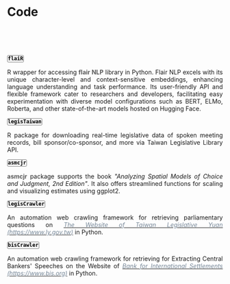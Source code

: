 # Code


<br> <br> <br> 


<style>
/* body {
    font-family: -apple-system, BlinkMacSystemFont, 'Segoe UI', Roboto, Oxygen, Ubuntu, Cantarell, 'Open Sans', 'Helvetica Neue', sans-serif;
    
} */


.bottom-link {
    display: inline-block;
    padding: 0.5px 0.5px; /* Reduced padding */
    background-color: #f2f2f2;
    color: #000;
    text-decoration: none;
    border-radius: 3px; /* Reduced border radius for a more subtle rounding */
    transition: background-color 0.5s;
    border: 1.2px solid grey; /* This adds a grey frame around the link */
}

.bottom-link:hover {
    background-color: #ddd;
}
</style>



<div style="text-align: center">


<div style="text-align: justify">



<div style="text-align: justify">

<a href="https://davidycliao.github.io/flaiR/" class="bottom-link"  target="_blank">__`flaiR`__</a>  

R wrapper for accessing <span style="color:#5a5a5a">**flair NLP**</span> library in Python. Flair NLP excels with its unique character-level and context-sensitive embeddings, enhancing language understanding and task performance. Its user-friendly API and flexible framework cater to researchers and developers, facilitating easy experimentation with diverse model configurations such as BERT, ELMo, Roberta, and other state-of-the-art models hosted on Hugging Face.
</div>


<a href="https://davidycliao.github.io/legisTaiwan/" class="bottom-link"  target="_blank">__`legisTaiwan`__</a>  

R package for downloading real-time legislative data of spoken meeting records, bill sponsor/co-sponsor, and more via Taiwan Legislative Library API.
</div>




<div style="text-align: justify">

<a href="https://uniofessex.github.io/asmcjr/" class="bottom-link"  target="_blank">__`asmcjr`__</a> 

<span style="color:#5a5a5a">**asmcjr**</span> package supports the book _"Analyzing Spatial Models of Choice and Judgment, 2nd Edition"_. It also offers streamlined functions for scaling and visualizing estimates using ggplot2.

</div>



<div style="text-align: justify">



<a href="https://davidycliao.github.io/legisCrawler" class="bottom-link"  target="_blank">__`legisCrawler`__</a>

An automation web crawling framework for retrieving parliamentary questions on  [<span style="color:#778899">*The Website of Taiwan Legislative Yuan (https://www.ly.gov.tw)*</span>](https://lis.ly.gov.tw/) in Python.
 


<div style="text-align: justify">


<a href="https://github.com/davidycliao/bisCrawler" class="bottom-link"  target="_blank">__`bisCrawler`__</a>

An automation web crawling framework for retrieving for Extracting Central Bankers' Speeches on the Website of [<span style="color:#778899">*Bank for International Settlements (https://www.bis.org)*</span>](https://www.bis.org) in Python.


<br> <br> 
